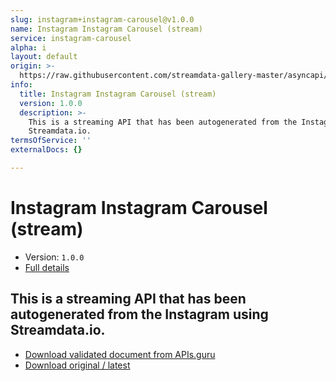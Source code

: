 ```yaml
---
slug: instagram+instagram-carousel@v1.0.0
name: Instagram Instagram Carousel (stream)
service: instagram-carousel
alpha: i
layout: default
origin: >-
  https://raw.githubusercontent.com/streamdata-gallery-master/asyncapi/master/_listings/instagram/instagram-instagram-carousel-stream-async.md
info:
  title: Instagram Instagram Carousel (stream)
  version: 1.0.0
  description: >-
    This is a streaming API that has been autogenerated from the Instagram using
    Streamdata.io.
termsOfService: ''
externalDocs: {}

---
```

# Instagram Instagram Carousel (stream)

* Version: `1.0.0`
* [Full details](../html/instagram+instagram-carousel@v1.0.0.html)



## This is a streaming API that has been autogenerated from the Instagram using Streamdata.io.



* [Download validated document from APIs.guru](https://raw.githubusercontent.com/APIs-guru/asyncapi-directory/master/docs/APIs/instagram%2Binstagram-carousel%40v1.0.0.yaml)
* [Download original / latest](https://raw.githubusercontent.com/streamdata-gallery-master/asyncapi/master/_listings/instagram/instagram-instagram-carousel-stream-async.md)

<script type="application/ld+json">
{
  "@context": "http://schema.org/",
  "@type": "WebAPI",
  "description": "This is a streaming API that has been autogenerated from the Instagram using Streamdata.io.",
  "documentation": "",

  "name": "Instagram Instagram Carousel (stream)"
}
</script>
